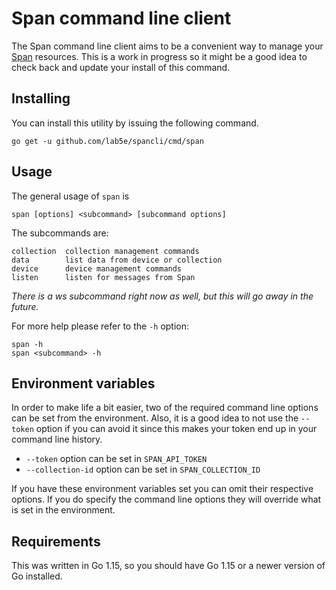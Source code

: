 # Span command line client

The Span command line client aims to be a convenient way to manage
your [Span](https://span.lab5e.com/) resources.  This is a work in
progress so it might be a good idea to check back and update your
install of this command.

## Installing

You can install this utility by issuing the following command.

    go get -u github.com/lab5e/spancli/cmd/span

## Usage

The general usage of `span` is

    span [options] <subcommand> [subcommand options]
	
The subcommands are:

    collection  collection management commands
    data        list data from device or collection
    device      device management commands
    listen      listen for messages from Span

*There is a ws subcommand right now as well, but this will go away in
the future.*

For more help please refer to the `-h` option:

    span -h
	span <subcommand> -h


## Environment variables

In order to make life a bit easier, two of the required command line
options can be set from the environment.  Also, it is a good idea to
not use the `--token` option if you can avoid it since this makes your
token end up in your command line history.

- `--token` option can be set in `SPAN_API_TOKEN`
- `--collection-id` option can be set in `SPAN_COLLECTION_ID`

If you have these environment variables set you can omit their
respective options.  If you do specify the command line options they
will override what is set in the environment.

## Requirements

This was written in Go 1.15, so you should have Go 1.15 or a newer
version of Go installed.




